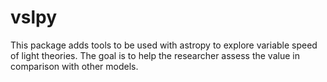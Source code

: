 # vslpy
This package adds tools to be used with astropy to explore variable speed of light theories.  The goal is to help the researcher assess the value in comparison with other models.

